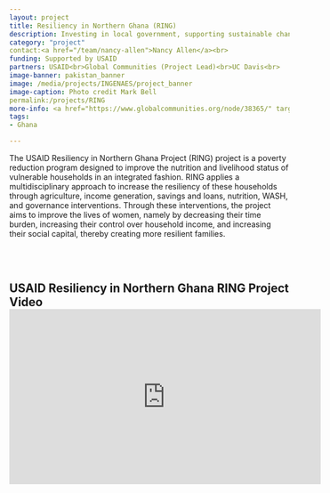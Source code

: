 ```yaml
---
layout: project
title: Resiliency in Northern Ghana (RING)
description: Investing in local government, supporting sustainable change
category: "project"
contact:<a href="/team/nancy-allen">Nancy Allen</a><br>
funding: Supported by USAID
partners: USAID<br>Global Communities (Project Lead)<br>UC Davis<br>
image-banner: pakistan_banner
image: /media/projects/INGENAES/project_banner
image-caption: Photo credit Mark Bell
permalink:/projects/RING
more-info: <a href="https://www.globalcommunities.org/node/38365/" target="_blank">RING - Global Communities</a>
tags:
- Ghana

---
```

The USAID Resiliency in Northern Ghana Project (RING) project is a poverty reduction program
designed to improve the nutrition and livelihood status of vulnerable households in an integrated
fashion. RING applies a multidisciplinary approach to increase the resiliency of these
households through agriculture, income generation, savings and loans, nutrition, WASH, and
governance interventions. Through these interventions, the project aims to improve the lives of
women, namely by decreasing their time burden, increasing their control over household
income, and increasing their social capital, thereby creating more resilient families. 

<br>
<br>

<h2> USAID Resiliency in Northern Ghana RING Project Video
	<iframe width="560" height="315" src="https://www.youtube.com/embed/lvtcqurt4cA?rel=0" frameborder="0" gesture="media" allow="encrypted-media" allowfullscreen></iframe>
